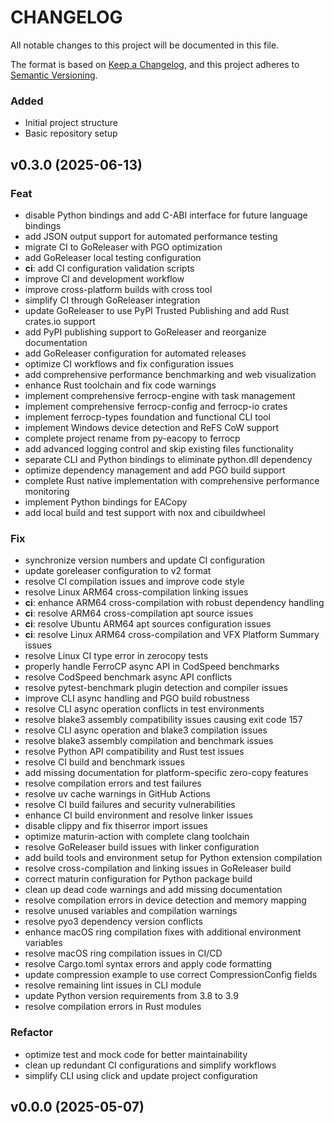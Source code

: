 # CHANGELOG

All notable changes to this project will be documented in this file.

The format is based on [Keep a Changelog](https://keepachangelog.com/en/1.0.0/),
and this project adheres to [Semantic Versioning](https://semver.org/spec/v2.0.0.html).


### Added
- Initial project structure
- Basic repository setup

## v0.3.0 (2025-06-13)

### Feat

- disable Python bindings and add C-ABI interface for future language bindings
- add JSON output support for automated performance testing
- migrate CI to GoReleaser with PGO optimization
- add GoReleaser local testing configuration
- **ci**: add CI configuration validation scripts
- improve CI and development workflow
- improve cross-platform builds with cross tool
- simplify CI through GoReleaser integration
- update GoReleaser to use PyPI Trusted Publishing and add Rust crates.io support
- add PyPI publishing support to GoReleaser and reorganize documentation
- add GoReleaser configuration for automated releases
- optimize CI workflows and fix configuration issues
- add comprehensive performance benchmarking and web visualization
- enhance Rust toolchain and fix code warnings
- implement comprehensive ferrocp-engine with task management
- implement comprehensive ferrocp-config and ferrocp-io crates
- implement ferrocp-types foundation and functional CLI tool
- implement Windows device detection and ReFS CoW support
- complete project rename from py-eacopy to ferrocp
- add advanced logging control and skip existing files functionality
- separate CLI and Python bindings to eliminate python.dll dependency
- optimize dependency management and add PGO build support
- complete Rust native implementation with comprehensive performance monitoring
- implement Python bindings for EACopy
- add local build and test support with nox and cibuildwheel

### Fix

- synchronize version numbers and update CI configuration
- update goreleaser configuration to v2 format
- resolve CI compilation issues and improve code style
- resolve Linux ARM64 cross-compilation linking issues
- **ci**: enhance ARM64 cross-compilation with robust dependency handling
- **ci**: resolve ARM64 cross-compilation apt source issues
- **ci**: resolve Ubuntu ARM64 apt sources configuration issues
- **ci**: resolve Linux ARM64 cross-compilation and VFX Platform Summary issues
- resolve Linux CI type error in zerocopy tests
- properly handle FerroCP async API in CodSpeed benchmarks
- resolve CodSpeed benchmark async API conflicts
- resolve pytest-benchmark plugin detection and compiler issues
- improve CLI async handling and PGO build robustness
- resolve CLI async operation conflicts in test environments
- resolve blake3 assembly compatibility issues causing exit code 157
- resolve CLI async operation and blake3 compilation issues
- resolve blake3 assembly compilation and benchmark issues
- resolve Python API compatibility and Rust test issues
- resolve CI build and benchmark issues
- add missing documentation for platform-specific zero-copy features
- resolve compilation errors and test failures
- resolve uv cache warnings in GitHub Actions
- resolve CI build failures and security vulnerabilities
- enhance CI build environment and resolve linker issues
- disable clippy and fix thiserror import issues
- optimize maturin-action with complete clang toolchain
- resolve GoReleaser build issues with linker configuration
- add build tools and environment setup for Python extension compilation
- resolve cross-compilation and linking issues in GoReleaser build
- correct maturin configuration for Python package build
- clean up dead code warnings and add missing documentation
- resolve compilation errors in device detection and memory mapping
- resolve unused variables and compilation warnings
- resolve pyo3 dependency version conflicts
- enhance macOS ring compilation fixes with additional environment variables
- resolve macOS ring compilation issues in CI/CD
- resolve Cargo.toml syntax errors and apply code formatting
- update compression example to use correct CompressionConfig fields
- resolve remaining lint issues in CLI module
- update Python version requirements from 3.8 to 3.9
- resolve compilation errors in Rust modules

### Refactor

- optimize test and mock code for better maintainability
- clean up redundant CI configurations and simplify workflows
- simplify CLI using click and update project configuration

## v0.0.0 (2025-05-07)
